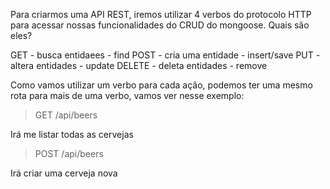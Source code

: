 Para criarmos uma API REST, iremos utilizar 4 verbos do protocolo HTTP para acessar nossas funcionalidades do CRUD do mongoose. Quais são eles?

GET - busca entidaees - find
POST - cria uma entidade - insert/save
PUT - altera entidades - update
DELETE - deleta entidades - remove

Como vamos utilizar um verbo para cada ação, podemos ter uma mesmo rota para mais de uma verbo, vamos ver nesse exemplo:

> GET /api/beers

Irá me listar todas as cervejas

> POST /api/beers

Irá criar uma cerveja nova

